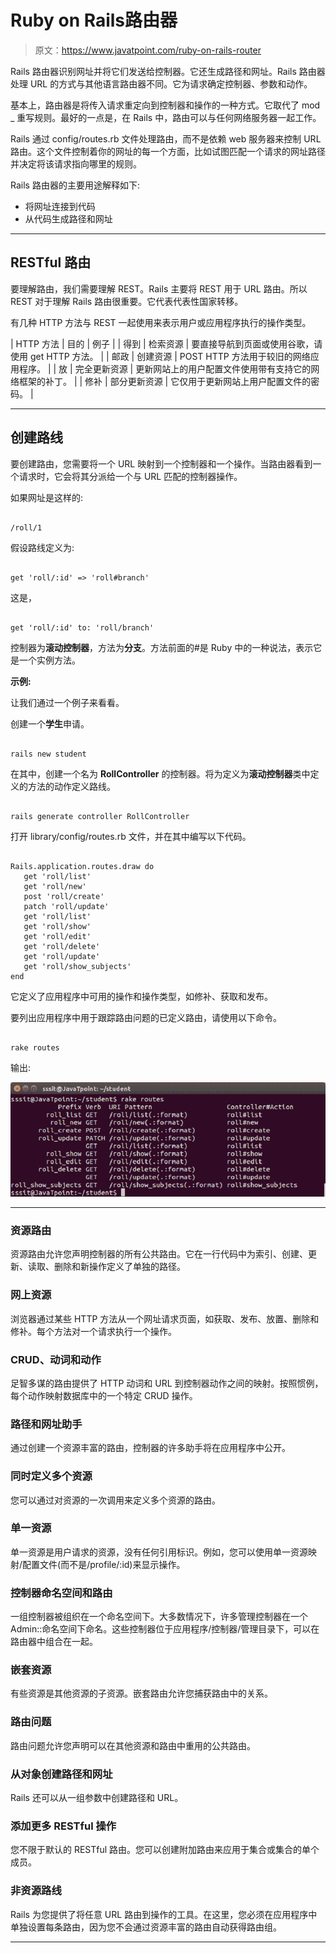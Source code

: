 # Ruby on Rails路由器

> 原文：<https://www.javatpoint.com/ruby-on-rails-router>

Rails 路由器识别网址并将它们发送给控制器。它还生成路径和网址。Rails 路由器处理 URL 的方式与其他语言路由器不同。它为请求确定控制器、参数和动作。

基本上，路由器是将传入请求重定向到控制器和操作的一种方式。它取代了 mod _ 重写规则。最好的一点是，在 Rails 中，路由可以与任何网络服务器一起工作。

Rails 通过 config/routes.rb 文件处理路由，而不是依赖 web 服务器来控制 URL 路由。这个文件控制着你的网址的每一个方面，比如试图匹配一个请求的网址路径并决定将该请求指向哪里的规则。

Rails 路由器的主要用途解释如下:

*   将网址连接到代码
*   从代码生成路径和网址

* * *

## RESTful 路由

要理解路由，我们需要理解 REST。Rails 主要将 REST 用于 URL 路由。所以 REST 对于理解 Rails 路由很重要。它代表代表性国家转移。

有几种 HTTP 方法与 REST 一起使用来表示用户或应用程序执行的操作类型。

| HTTP 方法 | 目的 | 例子 |
| 得到 | 检索资源 | 要直接导航到页面或使用谷歌，请使用 get HTTP 方法。 |
| 邮政 | 创建资源 | POST HTTP 方法用于较旧的网络应用程序。 |
| 放 | 完全更新资源 | 更新网站上的用户配置文件使用带有支持它的网络框架的补丁。 |
| 修补 | 部分更新资源 | 它仅用于更新网站上用户配置文件的密码。 |

* * *

## 创建路线

要创建路由，您需要将一个 URL 映射到一个控制器和一个操作。当路由器看到一个请求时，它会将其分派给一个与 URL 匹配的控制器操作。

如果网址是这样的:

```

/roll/1

```

假设路线定义为:

```

get 'roll/:id' => 'roll#branch'

```

这是，

```

get 'roll/:id' to: 'roll/branch'

```

控制器为**滚动控制器**，方法为**分支**。方法前面的#是 Ruby 中的一种说法，表示它是一个实例方法。

**示例:**

让我们通过一个例子来看看。

创建一个**学生**申请。

```

rails new student

```

在其中，创建一个名为 **RollController** 的控制器。将为定义为**滚动控制器**类中定义的方法的动作定义路线。

```

rails generate controller RollController

```

打开 library/config/routes.rb 文件，并在其中编写以下代码。

```

Rails.application.routes.draw do 
   get 'roll/list' 
   get 'roll/new' 
   post 'roll/create' 
   patch 'roll/update' 
   get 'roll/list' 
   get 'roll/show' 
   get 'roll/edit' 
   get 'roll/delete' 
   get 'roll/update' 
   get 'roll/show_subjects' 
end 

```

它定义了应用程序中可用的操作和操作类型，如修补、获取和发布。

要列出应用程序中用于跟踪路由问题的已定义路由，请使用以下命令。

```

rake routes

```

输出:

![Ruby On rails routers 1](img/57a5440c3f19233f197d92bb27fd8a62.png)

* * *

### 资源路由

资源路由允许您声明控制器的所有公共路由。它在一行代码中为索引、创建、更新、读取、删除和新操作定义了单独的路径。

### 网上资源

浏览器通过某些 HTTP 方法从一个网址请求页面，如获取、发布、放置、删除和修补。每个方法对一个请求执行一个操作。

### CRUD、动词和动作

足智多谋的路由提供了 HTTP 动词和 URL 到控制器动作之间的映射。按照惯例，每个动作映射数据库中的一个特定 CRUD 操作。

### 路径和网址助手

通过创建一个资源丰富的路由，控制器的许多助手将在应用程序中公开。

### 同时定义多个资源

您可以通过对资源的一次调用来定义多个资源的路由。

### 单一资源

单一资源是用户请求的资源，没有任何引用标识。例如，您可以使用单一资源映射/配置文件(而不是/profile/:id)来显示操作。

### 控制器命名空间和路由

一组控制器被组织在一个命名空间下。大多数情况下，许多管理控制器在一个 Admin::命名空间下命名。这些控制器位于应用程序/控制器/管理目录下，可以在路由器中组合在一起。

### 嵌套资源

有些资源是其他资源的子资源。嵌套路由允许您捕获路由中的关系。

### 路由问题

路由问题允许您声明可以在其他资源和路由中重用的公共路由。

### 从对象创建路径和网址

Rails 还可以从一组参数中创建路径和 URL。

### 添加更多 RESTful 操作

您不限于默认的 RESTful 路由。您可以创建附加路由来应用于集合或集合的单个成员。

### 非资源路线

Rails 为您提供了将任意 URL 路由到操作的工具。在这里，您必须在应用程序中单独设置每条路由，因为您不会通过资源丰富的路由自动获得路由组。

* * *